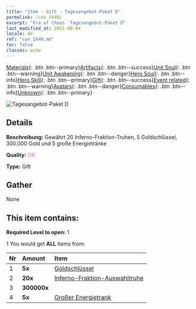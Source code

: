 ```yaml
---
title: "Item - Gift - Tagesangebot-Paket D"
permalink: /con_1640/
excerpt: "Era of Chaos  Tagesangebot-Paket D"
last_modified_at: 2021-08-04
locale: de
ref: "con_1640.md"
toc: false
classes: wide
---
```

 [Materials](/ItemsDE/){: .btn .btn--primary}[Artifacts](/ItemsDE/Artifacts/){: .btn .btn--success}[Unit Soul](/ItemsDE/UnitSoul/){: .btn .btn--warning}[Unit Awakening](/ItemsDE/UnitAwakening/){: .btn .btn--danger}[Hero Soul](/ItemsDE/HeroSoul/){: .btn .btn--info}[Hero Skill](/ItemsDE/HeroSkill/){: .btn .btn--primary}[Gift](/ItemsDE/Gift/){: .btn .btn--success}[Event related](/ItemsDE/Events/){: .btn .btn--warning}[Avatars](/ItemsDE/Avatars/){: .btn .btn--danger}[Consumables](/ItemsDE/Consumables/){: .btn .btn--info}[Unknown](/ItemsDE/Unknown/){: .btn .btn--primary}

 ![Tagesangebot-Paket D](/images/t/i_907236.png)

## Details
 **Beschreibung:** Gewährt 20 Inferno-Fraktion-Truhen, 5 Goldschlüssel, 300.000 Gold und 5 große Energietränke

 **Quality:** <span style="color: #DA70D6">OK</span>

 **Type:** Gift

## Gather

  None

## This item contains:

 **Required Level to open:** 1

 1 You would get **ALL** items  from:

  | Nr | Amount |     Item    |
  |:---|:-------|:------------|
  | 1 |  **5x** | [Goldschlüssel](/ItemsDE/con_783/) |  | 
  | 2 |  **20x** | [Inferno-Fraktion-Auswahltruhe](/ItemsDE/con_1630/) |  | 
  | 3 |  **300000x** | <i class="fas fa-coins"/> |  | 
  | 4 |  **5x** | [Großer Energietrank](/ItemsDE/con_706/) |  | 
